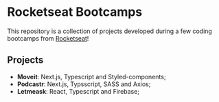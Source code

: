# Rocketseat Bootcamps

This repository is a collection of projects developed during a few coding bootcamps from [Rocketseat](https://www.rocketseat.com.br/)!

## Projects

- **Moveit**: Next.js, Typescript and Styled-components;
- **Podcastr**: Next.js, Typsscript, SASS and Axios;
- **Letmeask**: React, Typescript and Firebase;
